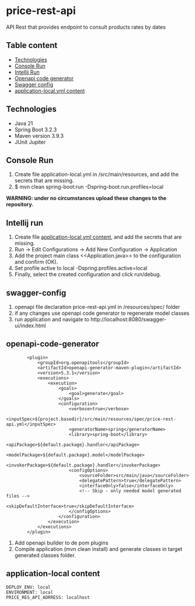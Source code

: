 # price-rest-api

API Rest that provides endpoint to consult products rates by dates

Table content
--------------

<!-- @import "[TOC]" (cmd="toc" depthFrom=1 depthTo=5 orderedList=false) -->
<!-- code_chunk_output -->

- [Technologies](#technologies)
- [Console Run](#console-run)
- [Intellij Run](#intellij-run)
- [Openapi code generator](#openapi-code-generator)
- [Swagger config](#swagger-config)
- [application-local.yml content](#application-local-content)

<!-- /code_chunk_output -->

## Technologies

* Java 21
* Spring Boot 3.2.3
* Maven version 3.9.3
* JUnit Jupiter

## Console Run

1. Create file application-local.yml in /src/main/resources, and add the secrets that are missing.
1. $ mvn clean spring-boot:run -Dspring-boot.run.profiles=local

**WARNING: under no circumstances upload these changes to the repository.**

## Intellij run

1. Create file [application-local.yml content](#application-local-content), and add the secrets that are missing.
1. Run -> Edit Configurations -> Add New Configuration -> Application
1. Add the project main class <<Application.java>> to the configuration and confirm (OK).
1. Set profile active to local -Dspring.profiles.active=local
1. Finally, select the created configuration and click run/debug.

## swagger-config

1. openapi file declaration price-rest-api.yml in /resources/spec/ folder
1. if any changes use openapi code generator to regenerate model classes
1. run application and navigate to http://localhost:8080/swagger-ui/index.html

## openapi-code-generator

            <plugin>
                <groupId>org.openapitools</groupId>
                <artifactId>openapi-generator-maven-plugin</artifactId>
                <version>5.3.1</version>
                <executions>
                    <execution>
                        <goals>
                            <goal>generate</goal>
                        </goals>
                        <configuration>
                            <verbose>true</verbose>
                            <inputSpec>${project.basedir}/src/main/resources/spec/price-rest-api.yml</inputSpec>
                            <generatorName>spring</generatorName>
                            <library>spring-boot</library>
                            <apiPackage>${default.package}.handler</apiPackage>
                            <modelPackage>${default.package}.model</modelPackage>
                            <invokerPackage>${default.package}.handler</invokerPackage>
                            <configOptions>
                                <sourceFolder>src/main/java</sourceFolder>
                                <delegatePattern>true</delegatePattern>
                                <interfaceOnly>false</interfaceOnly>
                                <!-- Skip - only needed model generated files -->
                                <skipDefaultInterface>true</skipDefaultInterface>
                            </configOptions>
                        </configuration>
                    </execution>
                </executions>
            </plugin>

1. Add openapi builder to de pom plugins
1. Compile application (mvn clean install) and generate classes in target generated classes folder.

## application-local content

    DEPLOY_ENV: local
    ENVIRONMENT: local
    PRICE_RES_API_ADRRESS: localhost

